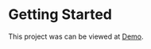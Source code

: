 # Getting Started 

This project was can be viewed at [Demo](https://anurag-tyagi.github.io/datepicker-kendo-react/).


